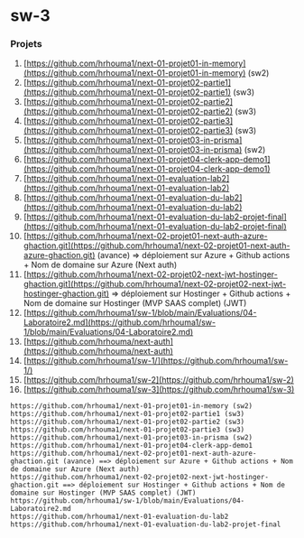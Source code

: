 # sw-3


### Projets

1. [https://github.com/hrhouma1/next-01-projet01-in-memory](https://github.com/hrhouma1/next-01-projet01-in-memory) (sw2)
2. [https://github.com/hrhouma1/next-01-projet02-partie1](https://github.com/hrhouma1/next-01-projet02-partie1) (sw3)
3. [https://github.com/hrhouma1/next-01-projet02-partie2](https://github.com/hrhouma1/next-01-projet02-partie2) (sw3)
4. [https://github.com/hrhouma1/next-01-projet02-partie3](https://github.com/hrhouma1/next-01-projet02-partie3) (sw3)
5. [https://github.com/hrhouma1/next-01-projet03-in-prisma](https://github.com/hrhouma1/next-01-projet03-in-prisma) (sw2)
6. [https://github.com/hrhouma1/next-01-projet04-clerk-app-demo1](https://github.com/hrhouma1/next-01-projet04-clerk-app-demo1)
7. [https://github.com/hrhouma1/next-01-evaluation-lab2](https://github.com/hrhouma1/next-01-evaluation-lab2)
8. [https://github.com/hrhouma1/next-01-evaluation-du-lab2](https://github.com/hrhouma1/next-01-evaluation-du-lab2)
9. [https://github.com/hrhouma1/next-01-evaluation-du-lab2-projet-final](https://github.com/hrhouma1/next-01-evaluation-du-lab2-projet-final)
10. [https://github.com/hrhouma1/next-02-projet01-next-auth-azure-ghaction.git](https://github.com/hrhouma1/next-02-projet01-next-auth-azure-ghaction.git) (avance) ⇒ déploiement sur Azure + Github actions + Nom de domaine sur Azure (Next auth)
11. [https://github.com/hrhouma1/next-02-projet02-next-jwt-hostinger-ghaction.git](https://github.com/hrhouma1/next-02-projet02-next-jwt-hostinger-ghaction.git) ⇒ déploiement sur Hostinger + Github actions + Nom de domaine sur Hostinger (MVP SAAS complet) (JWT)
12. [https://github.com/hrhouma1/sw-1/blob/main/Evaluations/04-Laboratoire2.md](https://github.com/hrhouma1/sw-1/blob/main/Evaluations/04-Laboratoire2.md)
13. [https://github.com/hrhouma/next-auth](https://github.com/hrhouma/next-auth)
14. [https://github.com/hrhouma1/sw-1/](https://github.com/hrhouma1/sw-1/)
15. [https://github.com/hrhouma1/sw-2](https://github.com/hrhouma1/sw-2)
16. [https://github.com/hrhouma1/sw-3](https://github.com/hrhouma1/sw-3)


```ssh
https://github.com/hrhouma1/next-01-projet01-in-memory (sw2)
https://github.com/hrhouma1/next-01-projet02-partie1 (sw3)
https://github.com/hrhouma1/next-01-projet02-partie2 (sw3)
https://github.com/hrhouma1/next-01-projet02-partie3 (sw3)
https://github.com/hrhouma1/next-01-projet03-in-prisma (sw2)
https://github.com/hrhouma1/next-01-projet04-clerk-app-demo1
https://github.com/hrhouma1/next-02-projet01-next-auth-azure-ghaction.git (avance) ==> déploiement sur Azure + Github actions + Nom de domaine sur Azure (Next auth)
https://github.com/hrhouma1/next-02-projet02-next-jwt-hostinger-ghaction.git ==> déploiement sur Hostinger + Github actions + Nom de domaine sur Hostinger (MVP SAAS complet) (JWT)
https://github.com/hrhouma1/sw-1/blob/main/Evaluations/04-Laboratoire2.md
https://github.com/hrhouma1/next-01-evaluation-du-lab2
https://github.com/hrhouma1/next-01-evaluation-du-lab2-projet-final
```
